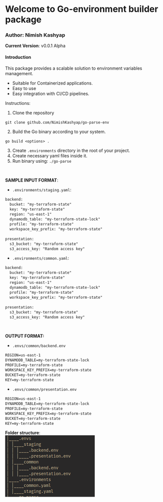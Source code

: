 # Welcome to Go-environment builder package

### Author: Nimish Kashyap

**Current Version**: v0.0.1 Alpha

#### Introduction

This package provides a scalable solution to environment variables management.

- Suitable for Containerized applications.
- Easy to use
- Easy integration with CI/CD pipelines.

Instructions:

1. Clone the repository

```
git clone github.com/NimishKashyap/go-parse-env
```

2. Build the Go binary according to your system.

```
go build <options> .
```

3. Create `.environments` directory in the root of your project.
4. Create necessary yaml files inside it.
5. Run binary using: `./go-parse`

<br/>

**SAMPLE INPUT FORMAT**:

- `.environments/staging.yaml`:

```{yaml}
backend:
  bucket: "my-terraform-state"
  key: "my-terraform-state"
  region: "us-east-1"
  dynamodb_table: "my-terraform-state-lock"
  profile: "my-terraform-state"
  workspace_key_prefix: "my-terraform-state"

presentation:
  s3_bucket: "my-terraform-state"
  s3_access_key: "Random access key"

```

- `.environments/common.yaml`:

```{yaml}
backend:
  bucket: "my-terraform-state"
  key: "my-terraform-state"
  region: "us-east-1"
  dynamodb_table: "my-terraform-state-lock"
  profile: "my-terraform-state"
  workspace_key_prefix: "my-terraform-state"

presentation:
  s3_bucket: "my-terraform-state"
  s3_access_key: "Random access key"

```

<br/>

**OUTPUT FORMAT:**

- `.envs/common/backend.env`

```
REGION=us-east-1
DYNAMODB_TABLE=my-terraform-state-lock
PROFILE=my-terraform-state
WORKSPACE_KEY_PREFIX=my-terraform-state
BUCKET=my-terraform-state
KEY=my-terraform-state
```

- `.envs/common/presentation.env`

```
REGION=us-east-1
DYNAMODB_TABLE=my-terraform-state-lock
PROFILE=my-terraform-state
WORKSPACE_KEY_PREFIX=my-terraform-state
BUCKET=my-terraform-state
KEY=my-terraform-state
```

**Folder structure**:
<br />
<img src=".github/img/pic1.png">
